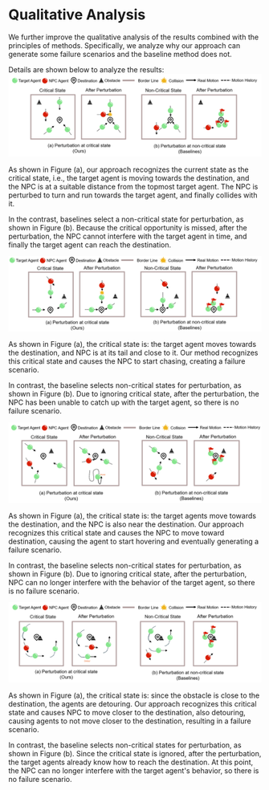 # Qualitative Analysis
We further improve the qualitative analysis of the results combined with the principles of methods. Specifically, we analyze why our approach can generate some failure scenarios and the baseline method does not. 

Details are shown below to analyze the results:
![图片](./images/analysis.png)

As shown in Figure (a), our approach recognizes the current state as the critical state, i.e., the target agent is moving towards the destination, and the NPC is at a suitable distance from the topmost target agent. The NPC is perturbed to turn and run towards the target agent, and finally collides with it.

In the contrast, baselines select a non-critical state for perturbation, as shown in Figure (b). Because the critical opportunity is missed, after the perturbation, the NPC cannot interfere with the target agent in time, and finally the target agent can reach the destination.

![图片](./images/analysis2.png)

As shown in Figure (a), the critical state is: the target agent moves towards the destination, and NPC is at its tail and close to it. Our method recognizes this critical state and causes the NPC to start chasing, creating a failure scenario.

In contrast, the baseline selects non-critical states for perturbation, as shown in Figure (b). Due to ignoring critical state, after the perturbation, the NPC has been unable to catch up with the target agent, so there is no failure scenario.

![图片](./images/analysis3.png)

As shown in Figure (a), the critical state is: the target agents move towards the destination, and the NPC is also near the destination. Our approach recognizes this critical state and causes the NPC to move toward destination, causing the agent to start hovering and eventually generating a failure scenario.

In contrast, the baseline selects non-critical states for perturbation, as shown in Figure (b). Due to ignoring critical state, after the perturbation, NPC can no longer interfere with the behavior of the target agent, so there is no failure scenario.

![图片](./images/analysis4.png)

As shown in Figure (a), the critical state is: since the obstacle is close to the destination, the agents are detouring. Our approach recognizes this critical state and causes NPC to move closer to the destination, also detouring, causing agents to not move closer to the destination, resulting in a failure scenario.

In contrast, the baseline selects non-critical states for perturbation, as shown in Figure (b). Since the critical state is ignored, after the perturbation, the target agents already know how to reach the destination. At this point, the NPC can no longer interfere with the target agent's behavior, so there is no failure scenario.
